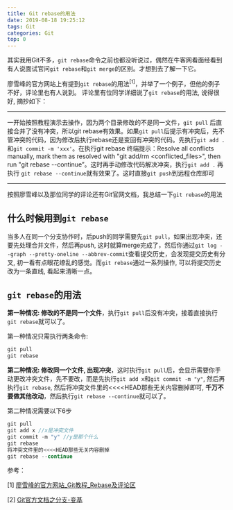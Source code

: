 ```yaml
---
title: Git rebase的用法
date: 2019-08-18 19:25:12
tags: Git
categories: Git
top: 0
---
```


其实我用Git不多，`git rebase`命令之前也都没听说过，偶然在牛客网看面经看到有人说面试官问`git rebase`和`git merge`的区别。才想到去了解一下它。

<!--more-->

廖雪峰的官方网站上有提到`git rebase`的用法<sup>[1]</sup>，并举了一个例子，但他的例子不好，评论里也有人说到。
评论里有位同学详细说了`git rebase`的用法, 说得很好, 摘抄如下：

---

一开始按照教程演示去操作，因为两个目录修改的不是同一文件，`git pull` 后直接合并了没有冲突，所以git rebase有效果。如果`git pull`后提示有冲突后，先不管冲突的代码，因为修改后执行rebase还是变回有冲突的代码。先执行`git add .`和`git commit -m 'xxx'`。在执行git rebase 终端提示：Resolve all conflicts manually, mark them as resolved with "git add/rm <conflicted_files>", then run "git rebase --continue”。这时再手动修改代码解决冲突，执行`git add .` 再执行 `git rebase --continue`就有效果了。这时直接`git push`到远程仓库即可

---


按照廖雪峰以及那位同学的评论还有Git官网文档，我总结一下`git rebase`的用法

## 什么时候用到`git rebase`

当多人在同一个分支协作时，后push的同学需要先`git pull`，如果出现冲突，还要先处理合并文件，然后再push, 这时就算merge完成了，然后你通过`git log --graph --pretty-oneline --abbrev-commit`查看提交历史，会发现提交历史有分叉, 初一看有点眼花缭乱的感觉。而`git rebase`通过一系列操作, 可以将提交历史改为一条直线, 看起来清晰一点。


## `git rebase`的用法


**第一种情况: 修改的不是同一个文件**，执行`git pull`后没有冲突，接着直接执行`git rebase`就可以了。

第一种情况只需执行两条命令:

```c
git pull
git rebase
```

**第二种情况: 修改同一个文件, 出现冲突**，这时执行`git pull`后，会显示需要你手动更改冲突文件，先不要改，而是先执行`git add x`和`git commit -m "y"`, 然后再执行`git rebase`, 然后将冲突文件里的\<\<\<\<HEAD那些无关内容删掉即可, **千万不要做其他改动**，然后执行`git rebase --continue`就可以了。

第二种情况需要以下6步

```c
git pull
git add x //x是冲突文件
git commit -m "y" //y是那个什么
git rebase
将冲突文件里的<<<<HEAD那些无关内容删掉
git rebase --continue
```

参考：

[1] [廖雪峰的官方网站_Git教程_Rebase及评论区](https://www.liaoxuefeng.com/wiki/896043488029600/1216289527823648)

[2] [Git官方文档之分支-变基](https://git-scm.com/book/zh/v2/Git-%E5%88%86%E6%94%AF-%E5%8F%98%E5%9F%BA)
